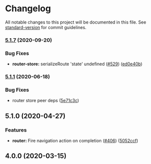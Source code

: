 # Changelog

All notable changes to this project will be documented in this file. See [standard-version](https://github.com/conventional-changelog/standard-version) for commit guidelines.

### [5.1.7](https://github.com/datorama/akita/compare/akita-ng-router-store-v5.1.6...akita-ng-router-store-v5.1.7) (2020-09-20)

### Bug Fixes

- **router-store:** serializeRoute 'state' undefined ([#529](https://github.com/datorama/akita/issues/529)) ([ed0e40b](https://github.com/datorama/akita/commit/ed0e40be2d9371d528e0197cc5f222714724ec17))

### [5.1.1](https://github.com/datorama/akita/compare/akita-ng-router-store-v5.1.0...akita-ng-router-store-v5.1.1) (2020-06-18)

### Bug Fixes

- router store peer deps ([5e71c3c](https://github.com/datorama/akita/commit/5e71c3cc90792e5121a09322909d66a25f029d8a))

## 5.1.0 (2020-04-27)

### Features

- **router:** Fire navigation action on completion ([#406](https://github.com/datorama/akita/issues/406)) ([5052ccf](https://github.com/datorama/akita/commit/5052ccf40094a6ba1cae1684693306d21d44b4f4))

## 4.0.0 (2020-03-15)
